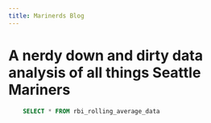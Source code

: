 ```yaml
---
title: Marinerds Blog
---
```


# A nerdy down and dirty data analysis of all things Seattle Mariners


<Dropdown
    data={team_batting_data} 
    name=team_batting_data_input
    value=column_name
/>


```sql rbi_rolling_avg
    SELECT * FROM rbi_rolling_average_data
```

<LineChart 
    data={rbi_rolling_avg}  
    x=Date
    y=rbi_rolling_avg
    title='RBI Rolling Average'
/>